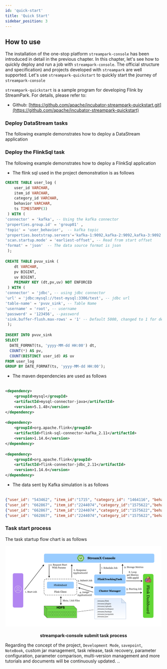 ```yaml
---
id: 'quick-start'
title: 'Quick Start'
sidebar_position: 3
---
```


## How to use

The installation of the one-stop platform `streampark-console` has been introduced in detail in the previous chapter. In this chapter, let's see how to quickly deploy and run a job with `streampark-console`. The official structure and specification) and projects developed with `streampark` are well supported. Let's use `streampark-quickstart` to quickly start the journey of `streampark-console`

`streampark-quickstart` is a sample program for developing Flink by StreamPark. For details, please refer to:

- Github: [https://github.com/apache/incubator-streampark-quickstart.git](https://github.com/apache/incubator-streampark-quickstart)

### Deploy DataStream tasks

The following example demonstrates how to deploy a DataStream application



### Deploy the FlinkSql task

The following example demonstrates how to deploy a FlinkSql application



- The flink sql used in the project demonstration is as follows

```sql
CREATE TABLE user_log (
    user_id VARCHAR,
    item_id VARCHAR,
    category_id VARCHAR,
    behavior VARCHAR,
    ts TIMESTAMP(3)
 ) WITH (
'connector' = 'kafka', -- Using the kafka connector
'properties.group.id' = 'group01' ,
'topic' = 'user_behavior',  -- kafka topic
'properties.bootstrap.servers'='kafka-1:9092,kafka-2:9092,kafka-3:9092',
'scan.startup.mode' = 'earliest-offset', -- Read from start offset
'format' = 'json'  -- The data source format is json
 );

CREATE TABLE pvuv_sink (
    dt VARCHAR,
    pv BIGINT,
    uv BIGINT,
    PRIMARY KEY (dt,pv,uv) NOT ENFORCED
 ) WITH (
'connector' = 'jdbc', -- using jdbc connector
'url' = 'jdbc:mysql://test-mysql:3306/test', -- jdbc url
'table-name' = 'pvuv_sink', -- Table Name
'username' = 'root', -- username
'password' = '123456', --password
'sink.buffer-flush.max-rows' = '1' -- Default 5000, changed to 1 for demonstration
 );

INSERT INTO pvuv_sink
SELECT
  DATE_FORMAT(ts, 'yyyy-MM-dd HH:00') dt,
  COUNT(*) AS pv,
  COUNT(DISTINCT user_id) AS uv
FROM user_log
GROUP BY DATE_FORMAT(ts, 'yyyy-MM-dd HH:00');
```

-   The maven dependencies are used as follows

```xml

<dependency>
    <groupId>mysql</groupId>
    <artifactId>mysql-connector-java</artifactId>
    <version>5.1.48</version>
</dependency>

<dependency>
    <groupId>org.apache.flink</groupId>
    <artifactId>flink-sql-connector-kafka_2.11</artifactId>
    <version>1.14.6</version>
</dependency>

<dependency>
    <groupId>org.apache.flink</groupId>
    <artifactId>flink-connector-jdbc_2.11</artifactId>
    <version>1.14.6</version>
</dependency>


```

-   The data sent by Kafka simulation is as follows

```json

{"user_id": "543462", "item_id":"1715", "category_id": "1464116", "behavior": "pv", "ts":"2021-02-01 01:00:00"}
{"user_id": "662867", "item_id":"2244074","category_id":"1575622","behavior": "pv", "ts":"2021-02-01 01:00:00"}
{"user_id": "662867", "item_id":"2244074","category_id":"1575622","behavior": "pv", "ts":"2021-02-01 01:00:00"}
{"user_id": "662867", "item_id":"2244074","category_id":"1575622","behavior": "learning flink", "ts":"2021-02-01 01:00:00"}

```

### Task start process

The task startup flow chart is as follows

<center>
<img src="/doc/image/streampark_start.png"/><br></br>
<strong>streampark-console submit task process</strong>
</center>

Regarding the concept of the project, `Development Mode`, `savepoint`, `NoteBook`, custom jar management, task release, task recovery, parameter configuration, parameter comparison, multi-version management and more tutorials and documents will be continuously updated. ..

